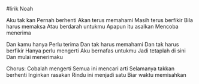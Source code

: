 #lirik Noah

Aku tak kan
Pernah berhenti
Akan terus memahami
Masih terus berfikir
Bila harus memaksa
Atau berdarah untukmu
Apapun itu asalkan
Mencoba menerima

Dan kamu hanya
Perlu terima
Dan tak harus memahami
Dan tak harus berfikir
Hanya perlu mengerti
Aku bernafas untukmu
Jadi tetaplah di sini
Dan mulai menerimaku

Chorus:
Cobalah mengerti
Semua ini mencari arti
Selamanya takkan berhenti
Inginkan rasakan
Rindu ini menjadi satu
Biar waktu memisahkan
